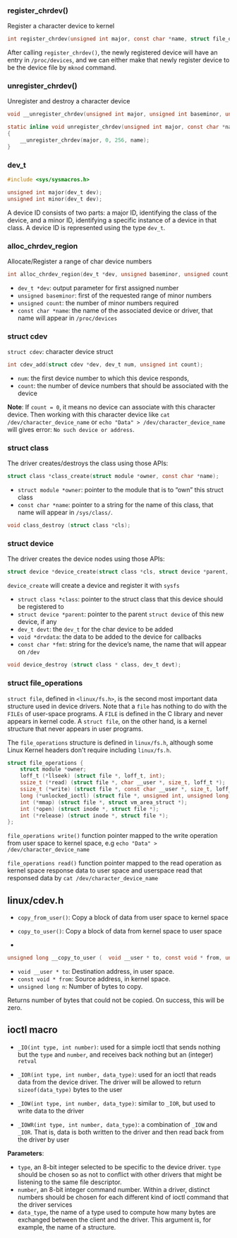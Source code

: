 ### register_chrdev()

Register a character device to kernel

```c
int register_chrdev(unsigned int major, const char *name, struct file_operations *fops);
```

After calling ``register_chrdev()``, the newly registered device will have an entry in ``/proc/devices``, and we can either make that newly register device to be the device file by ``mknod`` command.

### unregister_chrdev()

Unregister and destroy a character device

```c
void __unregister_chrdev(unsigned int major, unsigned int baseminor, unsigned int count, const char * name);

static inline void unregister_chrdev(unsigned int major, const char *name)
{
	__unregister_chrdev(major, 0, 256, name);
}
```

### dev_t

```c
#include <sys/sysmacros.h>

unsigned int major(dev_t dev);
unsigned int minor(dev_t dev);
```

A device ID consists of two parts: a major ID, identifying the class of the device, and a minor ID, identifying a specific instance of a device in that class. A device ID is represented using the type ``dev_t``.

### alloc_chrdev_region

Allocate/Register a range of char device numbers

```c
int alloc_chrdev_region(dev_t *dev, unsigned baseminor, unsigned count, const char *name);
```

* ``dev_t *dev``: output parameter for first assigned number
* ``unsigned baseminor``: first of the requested range of minor numbers
* ``unsigned count``: the number of minor numbers required
* ``const char *name``: the name of the associated device or driver, that name will appear in ``/proc/devices``

### struct cdev

``struct cdev``: character device struct

```c
int cdev_add(struct cdev *dev, dev_t num, unsigned int count);
```

* ``num``: the first device number to which this device responds,
* ``count``: the number of device numbers that should be associated with the device

**Note**: If ``count = 0``, it means no device can associate with this character device. Then working with this character device like ``cat /dev/character_device_name`` or ``echo "Data" > /dev/character_device_name`` will gives error: ``No such device or address``.

### struct class

The driver creates/destroys the class using those APIs:

```c
struct class *class_create(struct module *owner, const char *name);
```

* ``struct module *owner``: pointer to the module that is to “own” this struct class
* ``const char *name``: pointer to a string for the name of this class, that name will appear in ``/sys/class/``.

```c
void class_destroy (struct class *cls);
```

### struct device

The driver creates the device nodes using those APIs:

```c
struct device *device_create(struct class *cls, struct device *parent, dev_t devt, void * drvdata, const char **fmt...);
```

``device_create`` will create a device and register it with ``sysfs``

* ``struct class *class``: pointer to the struct class that this device should be registered to
* ``struct device *parent``: pointer to the parent ``struct device`` of this new device, if any
* ``dev_t devt``: the ``dev_t`` for the char device to be added
* ``void *drvdata``: the data to be added to the device for callbacks
* ``const char *fmt``: string for the device’s name, the name that will appear on ``/dev``

```c
void device_destroy (struct class * class, dev_t devt);
```

### struct file_operations

``struct file``, defined in ``<linux/fs.h>``, is the second most important data structure used in device drivers. Note that a ``file`` has nothing to do with the ``FILEs`` of user-space programs. A ``FILE`` is defined in the C library and never appears in kernel code. A ``struct file``, on the other hand, is a kernel structure that never appears in user programs.

The ``file_operations`` structure is defined in ``linux/fs.h``, although some Linux Kernel headers don't require including ``linux/fs.h``.

```c
struct file_operations {
    struct module *owner;
    loff_t (*llseek) (struct file *, loff_t, int);
    ssize_t (*read) (struct file *, char __user *, size_t, loff_t *);	
    ssize_t (*write) (struct file *, const char __user *, size_t, loff_t *);
    long (*unlocked_ioctl) (struct file *, unsigned int, unsigned long);
    int (*mmap) (struct file *, struct vm_area_struct *);
    int (*open) (struct inode *, struct file *);
    int (*release) (struct inode *, struct file *);
};
```

``file_operations write()`` function pointer mapped to the write operation from user space to kernel space, e.g ``echo "Data" > /dev/character_device_name`` 

``file_operations read()`` function pointer mapped to the read operation as kernel space response data to user space and userspace read that responsed data by ``cat /dev/character_device_name``

## linux/cdev.h

* ``copy_from_user()``: Copy a block of data from user space to kernel space

* ``copy_to_user()``: Copy a block of data from kernel space to user space
* 
```c
unsigned long __copy_to_user (	void __user * to, const void * from, unsigned long n);
```

* ``void __user * to``: Destination address, in user space.
* ``const void * from``: Source address, in kernel space.
* ``unsigned long n``: Number of bytes to copy.

Returns number of bytes that could not be copied. On success, this will be zero.

## ioctl macro

* ``_IO(int type, int number)``: used for a simple ioctl that sends nothing but the ``type`` and ``number``, and receives back nothing but an (integer) ``retval``

* ``_IOR(int type, int number, data_type)``: used for an ioctl that reads data from the device driver. The driver will be allowed to return ``sizeof(data_type)`` bytes to the user

* ``_IOW(int type, int number, data_type)``: similar to ``_IOR``, but used to write data to the driver

* ``_IOWR(int type, int number, data_type)``: a combination of ``_IOW`` and ``_IOR``. That is, data is both written to the driver and then read back from the driver by user

**Parameters**:

* ``type``, an 8-bit integer selected to be specific to the device driver. ``type`` should be chosen so as not to conflict with other drivers that might be listening to the same file descriptor.
* ``number``, an 8-bit integer command number. Within a driver, distinct numbers should be chosen for each different kind of ioctl command that the driver services
* ``data_type``, the name of a type used to compute how many bytes are exchanged between the client and the driver. This argument is, for example, the name of a structure.
